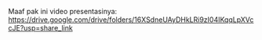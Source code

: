 Maaf pak ini video presentasinya:
https://drive.google.com/drive/folders/16XSdneUAyDHkLRi9zI04IKqqLpXVccJE?usp=share_link
